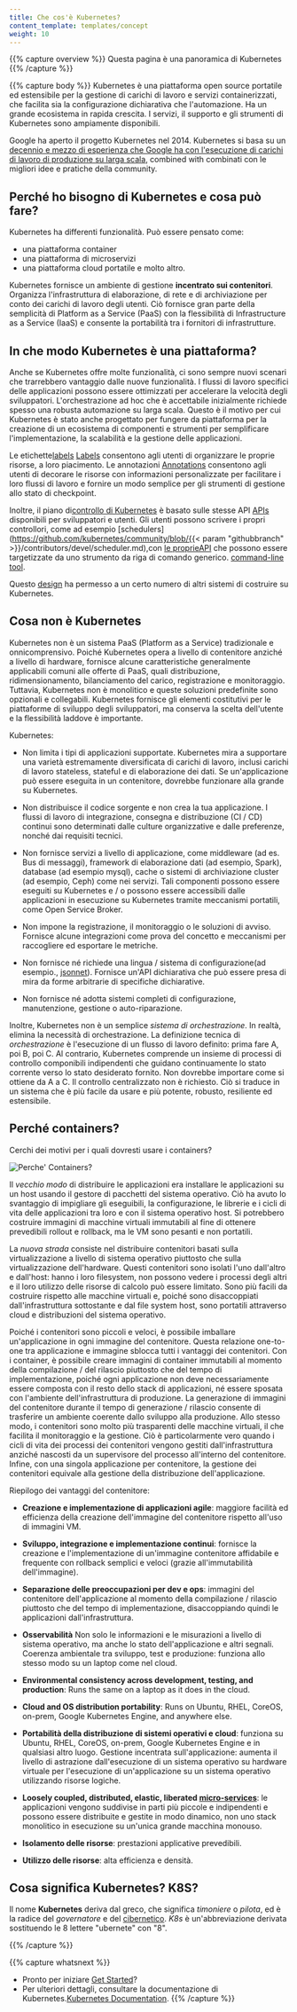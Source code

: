 ```yaml
---
title: Che cos'è Kubernetes? 
content_template: templates/concept
weight: 10
---
```


{{% capture overview %}}
Questa pagina è una panoramica di Kubernetes
{{% /capture %}}

{{% capture body %}}
Kubernetes è una piattaforma open source portatile ed estensibile per la gestione 
di carichi di lavoro e servizi containerizzati, che facilita sia la configurazione 
dichiarativa che l'automazione. Ha un grande ecosistema in rapida crescita. 
I servizi, il supporto e gli strumenti di Kubernetes sono ampiamente disponibili.

Google ha aperto il progetto Kubernetes nel 2014. Kubernetes si basa su un
[decennio e mezzo di esperienza che Google ha con l'esecuzione di carichi di lavoro di produzione su larga scala](https://research.google.com/pubs/pub43438.html), combined with
combinati con le migliori idee e pratiche della community.

## Perché ho bisogno di Kubernetes e cosa può fare?


Kubernetes ha differenti funzionalità. Può essere pensato come:

- una piattaforma container
- una piattaforma di microservizi
- una piattaforma cloud portatile
e molto altro.

Kubernetes fornisce un ambiente di gestione **incentrato sui contenitori**. 
Organizza l'infrastruttura di elaborazione, di rete e di archiviazione per 
conto dei carichi di lavoro degli utenti. 
Ciò fornisce gran parte della semplicità di Platform as a Service (PaaS) 
con la flessibilità di Infrastructure as a Service (IaaS) e consente la portabilità 
tra i fornitori di infrastrutture.

## In che modo Kubernetes è una piattaforma?

Anche se Kubernetes offre molte funzionalità, ci sono sempre nuovi scenari che trarrebbero vantaggio dalle nuove funzionalità. I flussi di lavoro specifici delle applicazioni possono essere ottimizzati per accelerare la velocità degli sviluppatori. L'orchestrazione ad hoc che è accettabile inizialmente richiede spesso una robusta automazione su larga scala. Questo è il motivo per cui Kubernetes è stato anche progettato per fungere da piattaforma per la creazione di un ecosistema di componenti e strumenti per semplificare l'implementazione, la scalabilità e la gestione delle applicazioni.

Le etichette[labels](/docs/concepts/overview/working-with-objects/labels/) 
[Labels](/docs/concepts/overview/working-with-objects/labels/) consentono agli utenti di organizzare le proprie risorse, a loro piacimento. 
Le annotazioni [Annotations](/docs/concepts/overview/working-with-objects/annotations/)
consentono agli utenti di decorare le risorse con informazioni personalizzate per 
facilitare i loro flussi di lavoro e fornire un modo semplice per gli strumenti di 
gestione allo stato di checkpoint.


Inoltre, il piano di[controllo di Kubernetes](/docs/concepts/overview/components/) è basato sulle stesse API 
[APIs](/docs/reference/using-api/api-overview/) disponibili per sviluppatori e utenti. 
Gli utenti possono scrivere i propri controllori, come ad esempio
[schedulers](https://github.com/kubernetes/community/blob/{{< param "githubbranch" >}}/contributors/devel/scheduler.md),con [le proprieAPI](/docs/concepts/api-extension/custom-resources/)
che possono essere targetizzate da uno strumento da riga di comando generico.
 [command-line
tool](/docs/user-guide/kubectl-overview/).

Questo
[design](https://git.k8s.io/community/contributors/design-proposals/architecture/architecture.md)
ha permesso a un certo numero di altri sistemi di costruire su Kubernetes.


## Cosa non è Kubernetes

Kubernetes non è un sistema PaaS (Platform as a Service) tradizionale e onnicomprensivo. 
Poiché Kubernetes opera a livello di contenitore anziché a livello di hardware, 
fornisce alcune caratteristiche generalmente applicabili comuni alle offerte di PaaS, quali distribuzione, 
ridimensionamento, bilanciamento del carico, registrazione e monitoraggio. 
Tuttavia, Kubernetes non è monolitico e queste soluzioni predefinite sono opzionali 
e collegabili. Kubernetes fornisce gli elementi costitutivi per le piattaforme di sviluppo degli sviluppatori, 
ma conserva la scelta dell'utente e la flessibilità laddove è importante.


Kubernetes:

* Non limita i tipi di applicazioni supportate. Kubernetes mira a supportare una varietà estremamente diversificata di carichi di lavoro, 
  inclusi carichi di lavoro stateless, stateful e di elaborazione dei dati. Se un'applicazione può essere eseguita in un contenitore, 
  dovrebbe funzionare alla grande su Kubernetes.

* Non distribuisce il codice sorgente e non crea la tua applicazione. I flussi di lavoro di integrazione, consegna e distribuzione (CI / CD) continui sono determinati dalle culture organizzative e dalle preferenze, nonché dai requisiti tecnici.

* Non fornisce servizi a livello di applicazione, come middleware (ad es. Bus di messaggi), framework di elaborazione dati (ad esempio, Spark), database (ad esempio mysql), cache o sistemi di archiviazione cluster (ad esempio, Ceph) come nei servizi. Tali componenti possono essere eseguiti su Kubernetes e / o possono essere accessibili dalle applicazioni in esecuzione su Kubernetes tramite meccanismi portatili, come Open Service Broker.

* Non impone la registrazione, il monitoraggio o le soluzioni di avviso. Fornisce alcune integrazioni come prova del concetto e meccanismi per raccogliere ed esportare le metriche.

* Non fornisce né richiede una lingua / sistema di configurazione(ad esempio.,
  [jsonnet](https://github.com/google/jsonnet)). Fornisce un'API dichiarativa che può essere presa di mira da forme 
  arbitrarie di specifiche dichiarative.
  
* Non fornisce né adotta sistemi completi di configurazione, manutenzione, gestione o auto-riparazione.

Inoltre, Kubernetes non è un semplice *sistema di orchestrazione*. 
In realtà, elimina la necessità di orchestrazione. 
La definizione tecnica di *orchestrazione* è l'esecuzione di un flusso di lavoro definito: prima fare A, poi B, poi C.
Al contrario, Kubernetes comprende un insieme di processi di controllo componibili indipendenti che guidano continuamente 
lo stato corrente verso lo stato desiderato fornito. Non dovrebbe importare come si ottiene da A a C. 
Il controllo centralizzato non è richiesto. Ciò si traduce in un sistema che è più facile da usare e più potente, 
robusto, resiliente ed estensibile.


## Perché containers?

Cerchi dei motivi per i quali dovresti usare i containers?

![Perche' Containers?](/images/docs/why_containers.svg)

Il *vecchio modo* di distribuire le applicazioni era installare le applicazioni su un host usando il gestore di pacchetti del sistema operativo. Ciò ha avuto lo svantaggio di impigliare gli eseguibili, la configurazione, le librerie e i cicli di vita delle applicazioni tra loro e con il sistema operativo host. Si potrebbero costruire immagini di macchine virtuali immutabili al fine di ottenere prevedibili rollout e rollback, ma le VM sono pesanti e non portatili.


La *nuova strada* consiste nel distribuire contenitori basati sulla virtualizzazione a livello di sistema operativo piuttosto che sulla virtualizzazione dell'hardware. Questi contenitori sono isolati l'uno dall'altro e dall'host: hanno i loro filesystem, non possono vedere i processi degli altri e il loro utilizzo delle risorse di calcolo può essere limitato. Sono più facili da costruire rispetto alle macchine virtuali e, poiché sono disaccoppiati dall'infrastruttura sottostante e dal file system host, sono portatili attraverso cloud e distribuzioni del sistema operativo.


Poiché i contenitori sono piccoli e veloci, è possibile imballare un'applicazione in ogni immagine del contenitore. Questa relazione one-to-one tra applicazione e immagine sblocca tutti i vantaggi dei contenitori. Con i container, è possibile creare immagini di container immutabili al momento della compilazione / del rilascio piuttosto che del tempo di implementazione, poiché ogni applicazione non deve necessariamente essere composta con il resto dello stack di applicazioni, né essere sposata con l'ambiente dell'infrastruttura di produzione. La generazione di immagini del contenitore durante il tempo di generazione / rilascio consente di trasferire un ambiente coerente dallo sviluppo alla produzione. Allo stesso modo, i contenitori sono molto più trasparenti delle macchine virtuali, il che facilita il monitoraggio e la gestione. Ciò è particolarmente vero quando i cicli di vita dei processi dei contenitori vengono gestiti dall'infrastruttura anziché nascosti da un supervisore del processo all'interno del contenitore. Infine, con una singola applicazione per contenitore, la gestione dei contenitori equivale alla gestione della distribuzione dell'applicazione.
 
Riepilogo dei vantaggi del contenitore:


* **Creazione e implementazione di applicazioni agile**:
    maggiore facilità ed efficienza della creazione dell'immagine del contenitore rispetto all'uso di immagini VM.
* **Sviluppo, integrazione e implementazione continui**:
    fornisce la creazione e l'implementazione di un'immagine contenitore affidabile e frequente con rollback semplici e veloci (grazie all'immutabilità dell'immagine).

* **Separazione delle preoccupazioni per dev e ops**:
    immagini del contenitore dell'applicazione al momento della compilazione / rilascio piuttosto che del tempo di implementazione, disaccoppiando quindi le applicazioni dall'infrastruttura.
* **Osservabilità**
    Non solo le informazioni e le misurazioni a livello di sistema operativo, ma anche lo stato dell'applicazione e altri segnali.
    Coerenza ambientale tra sviluppo, test e produzione: funziona allo stesso modo su un laptop come nel cloud.

* **Environmental consistency across development, testing, and production**:
    Runs the same on a laptop as it does in the cloud.
* **Cloud and OS distribution portability**:
    Runs on Ubuntu, RHEL, CoreOS, on-prem, Google Kubernetes Engine, and anywhere else.
* **Portabilità della distribuzione di sistemi operativi e cloud**:
    funziona su Ubuntu, RHEL, CoreOS, on-prem, Google Kubernetes Engine e in qualsiasi altro luogo.
    Gestione incentrata sull'applicazione: aumenta il livello di astrazione dall'esecuzione di un sistema operativo su hardware virtuale per l'esecuzione di un'applicazione su un sistema operativo utilizzando risorse logiche.
* **Loosely coupled, distributed, elastic, liberated [micro-services](https://martinfowler.com/articles/microservices.html)**:
    le applicazioni vengono suddivise in parti più piccole e indipendenti e possono essere distribuite e gestite in modo dinamico, non uno stack monolitico in esecuzione su un'unica grande macchina monouso.

* **Isolamento delle risorse**:
    prestazioni applicative prevedibili.
* **Utilizzo delle risorse**:
    alta efficienza e densità.

## Cosa significa Kubernetes? K8S?

Il nome **Kubernetes** deriva dal greco, che significa *timoniere* o *pilota*, ed è la radice del *governatore*
e del [cibernetico](http://www.etymonline.com/index.php?term=cybernetics). *K8s*
è un'abbreviazione derivata sostituendo le 8 lettere "ubernete" con "8".

{{% /capture %}}

{{% capture whatsnext %}}
*   Pronto per iniziare [Get Started](/docs/setup/)?
*   Per ulteriori dettagli, consultare la documentazione di Kubernetes.[Kubernetes Documentation](/docs/home/).
{{% /capture %}}


